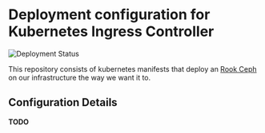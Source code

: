 # Deployment configuration for Kubernetes Ingress Controller

![Deployment Status](https://argocd.vivaconagua.org/api/badge?name=rook-ceph&revision=true)

This repository consists of kubernetes manifests that deploy an [Rook Ceph](https://rook.io/docs/rook/v1.9/Getting-Started/intro/) on our infrastructure the way we want it to.

## Configuration Details

**TODO**